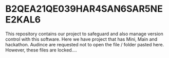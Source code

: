 # B2QEA21QE039HAR4SAN6SAR5NEE2KAL6

This repository contains our project to safeguard and also manage version control with this software.
Here we have project that has Mini, Main and hackathon.
Audince are requested not to open the file / folder pasted here.
However, these files are locked....

